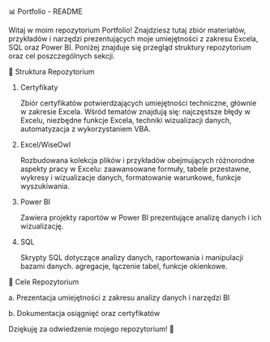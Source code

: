 📊 Portfolio - README

Witaj w moim repozytorium Portfolio! Znajdziesz tutaj zbiór materiałów, przykładów i narzędzi prezentujących moje umiejętności z zakresu Excela, SQL oraz Power BI. Poniżej znajduje się przegląd struktury repozytorium oraz cel poszczególnych sekcji.

📁 Struktura Repozytorium
1. Certyfikaty

    Zbiór certyfikatów potwierdzających umiejętności techniczne, głównie w zakresie Excela. Wśród tematów znajdują się:
        najczęstsze błędy w Excelu,
        niezbędne funkcje Excela,
        techniki wizualizacji danych,
        automatyzacja z wykorzystaniem VBA.

3. Excel/WiseOwl

    Rozbudowana kolekcja plików i przykładów obejmujących różnorodne aspekty pracy w Excelu:
        zaawansowane formuły,
        tabele przestawne,
        wykresy i wizualizacje danych,
        formatowanie warunkowe,
        funkcje wyszukiwania.

4. Power BI

    Zawiera projekty raportów w Power BI prezentujące analizę danych i ich wizualizację.

5. SQL

    Skrypty SQL dotyczące analizy danych, raportowania i manipulacji bazami danych.
        agregacje,
        łączenie tabel,
        funkcje okienkowe.

🚀 Cele Repozytorium

a. Prezentacja umiejętności z zakresu analizy danych i narzędzi BI

b. Dokumentacja osiągnięć oraz certyfikatów

Dziękuję za odwiedzenie mojego repozytorium! 🚀
